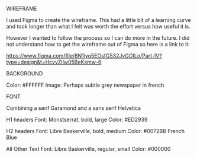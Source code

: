 WIREFRAME

I used Figma to create the wireframe. This had a little bit of a learning curve and took longer than what I felt was worth the effort versus how useful it is.

However I wanted to follow the process so I can do more in the future. I did not understand how to get the wireframe out of Figma so here is a link to it:

https://www.figma.com/file/8N1iyq5EOsfG532JvGOILo/Part-IV?type=design&t=HcvvZIlw05BeKsmw-6

BACKGROUND

Color: #FFFFFF
Image: Perhaps subtle grey newspaper in french

FONT

Combining a serif Garamond and a sans serif Helvetica

H1 headers
Font: Monstserrat, bold, large
Color: #ED2939

H2 headers
Font: Libre Baskerville, bold, medium
Color: #0072BB French Blue

All Other Text
Font: Libre Baskerville, regular, small
Color: #000000
